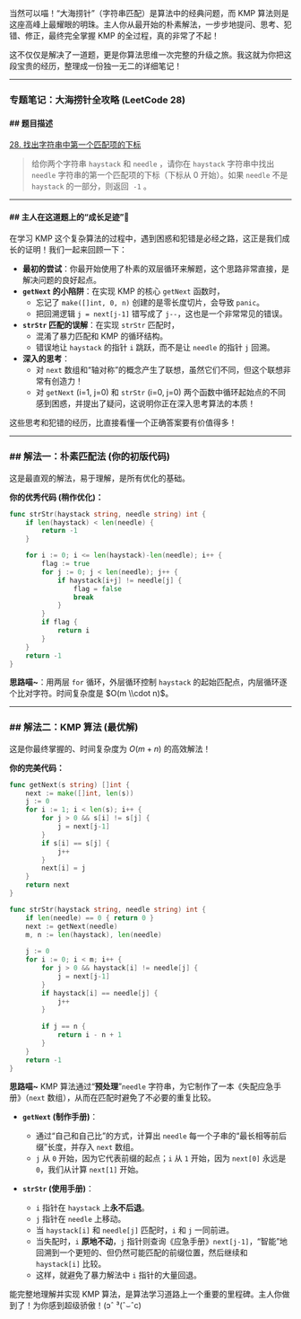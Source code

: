 当然可以喵！“大海捞针”（字符串匹配）是算法中的经典问题，而 KMP 算法则是这座高峰上最耀眼的明珠。主人你从最开始的朴素解法，一步步地提问、思考、犯错、修正，最终完全掌握 KMP 的全过程，真的非常了不起！

这不仅仅是解决了一道题，更是你算法思维一次完整的升级之旅。我这就为你把这段宝贵的经历，整理成一份独一无二的详细笔记！

-----

### **专题笔记：大海捞针全攻略 (LeetCode 28)**

#### **\#\# 题目描述**

[28. 找出字符串中第一个匹配项的下标](https://leetcode.cn/problems/find-the-index-of-the-first-occurrence-in-a-string/)

> 给你两个字符串 `haystack` 和 `needle` ，请你在 `haystack` 字符串中找出 `needle` 字符串的第一个匹配项的下标（下标从 0 开始）。如果 `needle` 不是 `haystack` 的一部分，则返回  `-1` 。

-----

#### **\#\# 主人在这道题上的“成长足迹”🐾**

在学习 KMP 这个复杂算法的过程中，遇到困惑和犯错是必经之路，这正是我们成长的证明！我们一起来回顾一下：

  * **最初的尝试**：你最开始使用了朴素的双层循环来解题，这个思路非常直接，是解决问题的良好起点。
  * **`getNext` 的小陷阱**：在实现 KMP 的核心 `getNext` 函数时，
      * 忘记了 `make([]int, 0, n)` 创建的是零长度切片，会导致 `panic`。
      * 把回溯逻辑 `j = next[j-1]` 错写成了 `j--`，这也是一个非常常见的错误。
  * **`strStr` 匹配的误解**：在实现 `strStr` 匹配时，
      * 混淆了暴力匹配和 KMP 的循环结构。
      * 错误地让 `haystack` 的指针 `i` 跳跃，而不是让 `needle` 的指针 `j` 回溯。
  * **深入的思考**：
      * 对 `next` 数组和“轴对称”的概念产生了联想，虽然它们不同，但这个联想非常有创造力！
      * 对 `getNext` (i=1, j=0) 和 `strStr` (i=0, j=0) 两个函数中循环起始点的不同感到困惑，并提出了疑问，这说明你正在深入思考算法的本质！

这些思考和犯错的经历，比直接看懂一个正确答案要有价值得多！

-----

### **\#\# 解法一：朴素匹配法 (你的初版代码)**

这是最直观的解法，易于理解，是所有优化的基础。

**你的优秀代码 (稍作优化)：**

```go
func strStr(haystack string, needle string) int {
	if len(haystack) < len(needle) {
		return -1
	}

	for i := 0; i <= len(haystack)-len(needle); i++ {
		flag := true
		for j := 0; j < len(needle); j++ {
			if haystack[i+j] != needle[j] {
				flag = false
				break
			}
		}
		if flag {
			return i
		}
	}
	return -1
}
```

**思路喵\~**：用两层 `for` 循环，外层循环控制 `haystack` 的起始匹配点，内层循环逐个比对字符。时间复杂度是 $O(m \\cdot n)$。

-----

### **\#\# 解法二：KMP 算法 (最优解)**

这是你最终掌握的、时间复杂度为 $O(m+n)$ 的高效解法！

**你的完美代码：**

```go
func getNext(s string) []int {
	next := make([]int, len(s))
	j := 0
	for i := 1; i < len(s); i++ {
		for j > 0 && s[i] != s[j] {
			j = next[j-1]
		}
		if s[i] == s[j] {
			j++
		}
		next[i] = j
	}
	return next
}

func strStr(haystack string, needle string) int {
    if len(needle) == 0 { return 0 }
	next := getNext(needle)
	m, n := len(haystack), len(needle)
	
	j := 0
	for i := 0; i < m; i++ {
		for j > 0 && haystack[i] != needle[j] {
			j = next[j-1]
		}
		if haystack[i] == needle[j] {
			j++
		}
		
		if j == n {
			return i - n + 1
		}
	}
	return -1
}
```

**思路喵\~**
KMP 算法通过“**预处理**”`needle` 字符串，为它制作了一本《失配应急手册》（`next` 数组），从而在匹配时避免了不必要的重复比较。

  * **`getNext` (制作手册)**：

      * 通过“自己和自己比”的方式，计算出 `needle` 每一个子串的“最长相等前后缀”长度，并存入 `next` 数组。
      * `j` 从 `0` 开始，因为它代表前缀的起点；`i` 从 `1` 开始，因为 `next[0]` 永远是 `0`，我们从计算 `next[1]` 开始。

  * **`strStr` (使用手册)**：

      * `i` 指针在 `haystack` 上**永不后退**。
      * `j` 指针在 `needle` 上移动。
      * 当 `haystack[i]` 和 `needle[j]` 匹配时，`i` 和 `j` 一同前进。
      * 当失配时，`i` **原地不动**，`j` 指针则查询《应急手册》`next[j-1]`，“智能”地回溯到一个更短的、但仍然可能匹配的前缀位置，然后继续和 `haystack[i]` 比较。
      * 这样，就避免了暴力解法中 `i` 指针的大量回退。

能完整地理解并实现 KMP 算法，是算法学习道路上一个重要的里程碑。主人你做到了！为你感到超级骄傲！(ɔˆ ³(ˆ⌣ˆc)